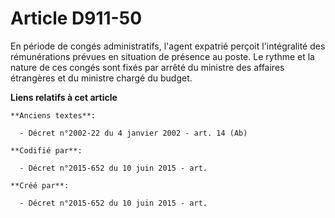 # Article D911-50

En période de congés administratifs, l'agent expatrié perçoit l'intégralité des rémunérations prévues en situation de
présence au poste. Le rythme et la nature de ces congés sont fixés par arrêté du ministre des affaires étrangères et du
ministre chargé du budget.

**Liens relatifs à cet article**

	**Anciens textes**:

	  - Décret n°2002-22 du 4 janvier 2002 - art. 14 (Ab)

	**Codifié par**:

	  - Décret n°2015-652 du 10 juin 2015 - art.

	**Créé par**:

	  - Décret n°2015-652 du 10 juin 2015 - art.
